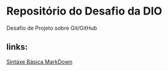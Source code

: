 # Repositório do Desafio da DIO
Desafio de Projeto sobre Git/GitHub

## links:
[Sintáxe Básica MarkDown](https://markdownguide.org/basic-syntax)
